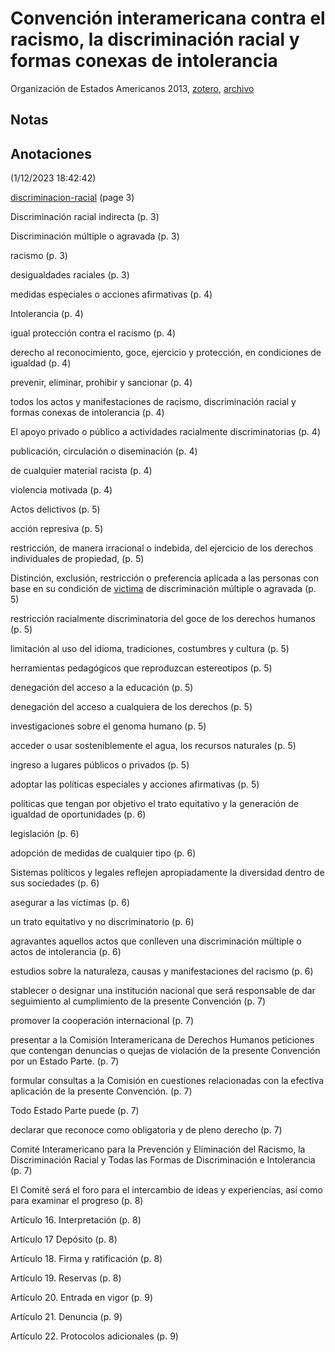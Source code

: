 # Convención interamericana contra el racismo, la discriminación racial y formas conexas de intolerancia

Organización de Estados Americanos 2013, [zotero](zotero://select/items/@oea2013), [archivo](file:///home/sabhz/archivo/librero/oea2013.pdf)

## Notas

## Anotaciones

(1/12/2023 18:42:42)

[discriminacion-racial](discriminacion-racial.md) (page 3)

Discriminación racial indirecta (p. 3)

Discriminación múltiple o agravada (p. 3)

racismo (p. 3)

desigualdades raciales (p. 3)

medidas especiales o acciones afirmativas (p. 4)

Intolerancia (p. 4)

igual protección contra el racismo (p. 4)

derecho al reconocimiento, goce, ejercicio y protección, en condiciones de igualdad (p. 4)

prevenir, eliminar, prohibir y sancionar (p. 4)

todos los actos y manifestaciones de racismo, discriminación racial y formas conexas de intolerancia (p. 4)

El apoyo privado o público a actividades racialmente discriminatorias (p. 4)

publicación, circulación o diseminación (p. 4)

de cualquier material racista (p. 4)

violencia motivada (p. 4)

Actos delictivos (p. 5)

acción represiva (p. 5)

restricción, de manera irracional o indebida, del ejercicio de los derechos individuales de propiedad, (p. 5)

Distinción, exclusión, restricción o preferencia aplicada a las personas con base en su condición de [victima](victima.md) de discriminación múltiple o agravada (p. 5)

restricción racialmente discriminatoria del goce de los derechos humanos (p. 5)

limitación al uso del idioma, tradiciones, costumbres y cultura (p. 5)

herramientas pedagógicos que reproduzcan estereotipos (p. 5)

denegación del acceso a la educación (p. 5)

denegación del acceso a cualquiera de los derechos (p. 5)

investigaciones sobre el genoma humano (p. 5)

acceder o usar sosteniblemente el agua, los recursos naturales (p. 5)

ingreso a lugares públicos o privados (p. 5)

adoptar las políticas especiales y acciones afirmativas (p. 5)

políticas que tengan por objetivo el trato equitativo y la generación de igualdad de oportunidades (p. 6)

legislación (p. 6)

adopción de medidas de cualquier tipo (p. 6)

Sistemas políticos y legales reflejen apropiadamente la diversidad dentro de sus sociedades (p. 6)

asegurar a las víctimas (p. 6)

un trato equitativo y no discriminatorio (p. 6)

agravantes aquellos actos que conlleven una discriminación múltiple o actos de intolerancia (p. 6)

estudios sobre la naturaleza, causas y manifestaciones del racismo (p. 6)

stablecer o designar una institución nacional que será responsable de dar seguimiento al cumplimiento de la presente Convención (p. 7)

promover la cooperación internacional (p. 7)

presentar a la Comisión Interamericana de Derechos Humanos peticiones que contengan denuncias o quejas de violación de la presente Convención por un Estado Parte. (p. 7)

formular consultas a la Comisión en cuestiones relacionadas con la efectiva aplicación de la presente Convención. (p. 7)

Todo Estado Parte puede (p. 7)

declarar que reconoce como obligatoria y de pleno derecho (p. 7)

Comité Interamericano para la Prevención y Eliminación del Racismo, la Discriminación Racial y Todas las Formas de Discriminación e Intolerancia (p. 7)

El Comité será el foro para el intercambio de ideas y experiencias, así como para examinar el progreso (p. 8)

Artículo 16. Interpretación (p. 8)

Artículo 17 Depósito (p. 8)

Artículo 18. Firma y ratificación (p. 8)

Artículo 19. Reservas (p. 8)

Artículo 20. Entrada en vigor (p. 9)

Artículo 21. Denuncia (p. 9)

Artículo 22. Protocolos adicionales (p. 9)
